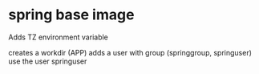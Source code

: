 # spring base image

Adds TZ environment variable

creates a workdir (APP)
adds a user with group (springgroup, springuser)
use the user springuser


